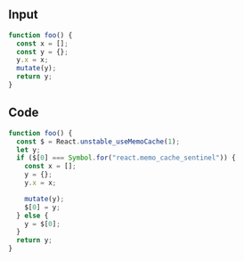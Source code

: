 
## Input

```javascript
function foo() {
  const x = [];
  const y = {};
  y.x = x;
  mutate(y);
  return y;
}

```

## Code

```javascript
function foo() {
  const $ = React.unstable_useMemoCache(1);
  let y;
  if ($[0] === Symbol.for("react.memo_cache_sentinel")) {
    const x = [];
    y = {};
    y.x = x;

    mutate(y);
    $[0] = y;
  } else {
    y = $[0];
  }
  return y;
}

```
      